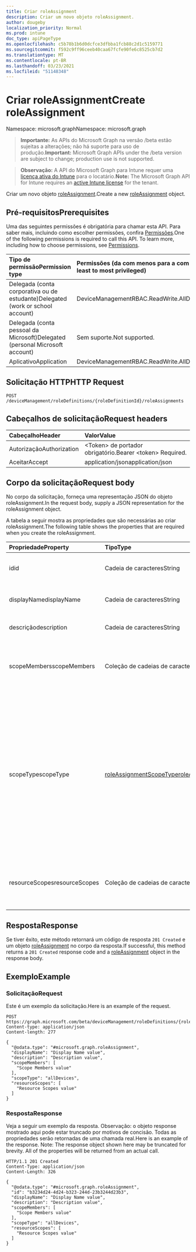 ```yaml
---
title: Criar roleAssignment
description: Criar um novo objeto roleAssignment.
author: dougeby
localization_priority: Normal
ms.prod: intune
doc_type: apiPageType
ms.openlocfilehash: c5b78b1b6d0dcfce3dfbba1fcb88c2d1c5159771
ms.sourcegitcommit: f592c9ff96ceeb40caa67fcfe90fe6c8525cb7d2
ms.translationtype: MT
ms.contentlocale: pt-BR
ms.lasthandoff: 03/23/2021
ms.locfileid: "51148348"
---
```

# <a name="create-roleassignment"></a><span data-ttu-id="fe5d6-103">Criar roleAssignment</span><span class="sxs-lookup"><span data-stu-id="fe5d6-103">Create roleAssignment</span></span>

<span data-ttu-id="fe5d6-104">Namespace: microsoft.graph</span><span class="sxs-lookup"><span data-stu-id="fe5d6-104">Namespace: microsoft.graph</span></span>

> <span data-ttu-id="fe5d6-105">**Importante:** As APIs do Microsoft Graph na versão /beta estão sujeitas a alterações; não há suporte para uso de produção.</span><span class="sxs-lookup"><span data-stu-id="fe5d6-105">**Important:** Microsoft Graph APIs under the /beta version are subject to change; production use is not supported.</span></span>

> <span data-ttu-id="fe5d6-106">**Observação:** A API do Microsoft Graph para Intune requer uma [licença ativa do Intune](https://go.microsoft.com/fwlink/?linkid=839381) para o locatário.</span><span class="sxs-lookup"><span data-stu-id="fe5d6-106">**Note:** The Microsoft Graph API for Intune requires an [active Intune license](https://go.microsoft.com/fwlink/?linkid=839381) for the tenant.</span></span>

<span data-ttu-id="fe5d6-107">Criar um novo objeto [roleAssignment](../resources/intune-rbac-roleassignment.md).</span><span class="sxs-lookup"><span data-stu-id="fe5d6-107">Create a new [roleAssignment](../resources/intune-rbac-roleassignment.md) object.</span></span>

## <a name="prerequisites"></a><span data-ttu-id="fe5d6-108">Pré-requisitos</span><span class="sxs-lookup"><span data-stu-id="fe5d6-108">Prerequisites</span></span>
<span data-ttu-id="fe5d6-p101">Uma das seguintes permissões é obrigatória para chamar esta API. Para saber mais, incluindo como escolher permissões, confira [Permissões](/graph/permissions-reference).</span><span class="sxs-lookup"><span data-stu-id="fe5d6-p101">One of the following permissions is required to call this API. To learn more, including how to choose permissions, see [Permissions](/graph/permissions-reference).</span></span>

|<span data-ttu-id="fe5d6-111">Tipo de permissão</span><span class="sxs-lookup"><span data-stu-id="fe5d6-111">Permission type</span></span>|<span data-ttu-id="fe5d6-112">Permissões (da com menos para a com mais privilégios)</span><span class="sxs-lookup"><span data-stu-id="fe5d6-112">Permissions (from least to most privileged)</span></span>|
|:---|:---|
|<span data-ttu-id="fe5d6-113">Delegada (conta corporativa ou de estudante)</span><span class="sxs-lookup"><span data-stu-id="fe5d6-113">Delegated (work or school account)</span></span>|<span data-ttu-id="fe5d6-114">DeviceManagementRBAC.ReadWrite.All</span><span class="sxs-lookup"><span data-stu-id="fe5d6-114">DeviceManagementRBAC.ReadWrite.All</span></span>|
|<span data-ttu-id="fe5d6-115">Delegada (conta pessoal da Microsoft)</span><span class="sxs-lookup"><span data-stu-id="fe5d6-115">Delegated (personal Microsoft account)</span></span>|<span data-ttu-id="fe5d6-116">Sem suporte.</span><span class="sxs-lookup"><span data-stu-id="fe5d6-116">Not supported.</span></span>|
|<span data-ttu-id="fe5d6-117">Aplicativo</span><span class="sxs-lookup"><span data-stu-id="fe5d6-117">Application</span></span>|<span data-ttu-id="fe5d6-118">DeviceManagementRBAC.ReadWrite.All</span><span class="sxs-lookup"><span data-stu-id="fe5d6-118">DeviceManagementRBAC.ReadWrite.All</span></span>|

## <a name="http-request"></a><span data-ttu-id="fe5d6-119">Solicitação HTTP</span><span class="sxs-lookup"><span data-stu-id="fe5d6-119">HTTP Request</span></span>
<!-- {
  "blockType": "ignored"
}
-->
``` http
POST /deviceManagement/roleDefinitions/{roleDefinitionId}/roleAssignments
```

## <a name="request-headers"></a><span data-ttu-id="fe5d6-120">Cabeçalhos de solicitação</span><span class="sxs-lookup"><span data-stu-id="fe5d6-120">Request headers</span></span>
|<span data-ttu-id="fe5d6-121">Cabeçalho</span><span class="sxs-lookup"><span data-stu-id="fe5d6-121">Header</span></span>|<span data-ttu-id="fe5d6-122">Valor</span><span class="sxs-lookup"><span data-stu-id="fe5d6-122">Value</span></span>|
|:---|:---|
|<span data-ttu-id="fe5d6-123">Autorização</span><span class="sxs-lookup"><span data-stu-id="fe5d6-123">Authorization</span></span>|<span data-ttu-id="fe5d6-124">&lt;Token&gt; de portador obrigatório.</span><span class="sxs-lookup"><span data-stu-id="fe5d6-124">Bearer &lt;token&gt; Required.</span></span>|
|<span data-ttu-id="fe5d6-125">Aceitar</span><span class="sxs-lookup"><span data-stu-id="fe5d6-125">Accept</span></span>|<span data-ttu-id="fe5d6-126">application/json</span><span class="sxs-lookup"><span data-stu-id="fe5d6-126">application/json</span></span>|

## <a name="request-body"></a><span data-ttu-id="fe5d6-127">Corpo da solicitação</span><span class="sxs-lookup"><span data-stu-id="fe5d6-127">Request body</span></span>
<span data-ttu-id="fe5d6-128">No corpo da solicitação, forneça uma representação JSON do objeto roleAssignment.</span><span class="sxs-lookup"><span data-stu-id="fe5d6-128">In the request body, supply a JSON representation for the roleAssignment object.</span></span>

<span data-ttu-id="fe5d6-129">A tabela a seguir mostra as propriedades que são necessárias ao criar roleAssignment.</span><span class="sxs-lookup"><span data-stu-id="fe5d6-129">The following table shows the properties that are required when you create the roleAssignment.</span></span>

|<span data-ttu-id="fe5d6-130">Propriedade</span><span class="sxs-lookup"><span data-stu-id="fe5d6-130">Property</span></span>|<span data-ttu-id="fe5d6-131">Tipo</span><span class="sxs-lookup"><span data-stu-id="fe5d6-131">Type</span></span>|<span data-ttu-id="fe5d6-132">Descrição</span><span class="sxs-lookup"><span data-stu-id="fe5d6-132">Description</span></span>|
|:---|:---|:---|
|<span data-ttu-id="fe5d6-133">id</span><span class="sxs-lookup"><span data-stu-id="fe5d6-133">id</span></span>|<span data-ttu-id="fe5d6-134">Cadeia de caracteres</span><span class="sxs-lookup"><span data-stu-id="fe5d6-134">String</span></span>|<span data-ttu-id="fe5d6-135">Chave da entidade.</span><span class="sxs-lookup"><span data-stu-id="fe5d6-135">Key of the entity.</span></span> <span data-ttu-id="fe5d6-136">É somente leitura e gerada automaticamente.</span><span class="sxs-lookup"><span data-stu-id="fe5d6-136">This is read-only and automatically generated.</span></span>|
|<span data-ttu-id="fe5d6-137">displayName</span><span class="sxs-lookup"><span data-stu-id="fe5d6-137">displayName</span></span>|<span data-ttu-id="fe5d6-138">Cadeia de caracteres</span><span class="sxs-lookup"><span data-stu-id="fe5d6-138">String</span></span>|<span data-ttu-id="fe5d6-139">O nome de exibição ou nome amigável da atribuição de função.</span><span class="sxs-lookup"><span data-stu-id="fe5d6-139">The display or friendly name of the role Assignment.</span></span>|
|<span data-ttu-id="fe5d6-140">descrição</span><span class="sxs-lookup"><span data-stu-id="fe5d6-140">description</span></span>|<span data-ttu-id="fe5d6-141">Cadeia de caracteres</span><span class="sxs-lookup"><span data-stu-id="fe5d6-141">String</span></span>|<span data-ttu-id="fe5d6-142">Descrição da atribuição de função.</span><span class="sxs-lookup"><span data-stu-id="fe5d6-142">Description of the Role Assignment.</span></span>|
|<span data-ttu-id="fe5d6-143">scopeMembers</span><span class="sxs-lookup"><span data-stu-id="fe5d6-143">scopeMembers</span></span>|<span data-ttu-id="fe5d6-144">Coleção de cadeias de caracteres</span><span class="sxs-lookup"><span data-stu-id="fe5d6-144">String collection</span></span>|<span data-ttu-id="fe5d6-145">Lista de IDs de grupos de segurança de membros de escopo da função.</span><span class="sxs-lookup"><span data-stu-id="fe5d6-145">List of ids of role scope member security groups.</span></span>  <span data-ttu-id="fe5d6-146">Estas são as IDs do Azure Active Directory.</span><span class="sxs-lookup"><span data-stu-id="fe5d6-146">These are IDs from Azure Active Directory.</span></span>|
|<span data-ttu-id="fe5d6-147">scopeType</span><span class="sxs-lookup"><span data-stu-id="fe5d6-147">scopeType</span></span>|[<span data-ttu-id="fe5d6-148">roleAssignmentScopeType</span><span class="sxs-lookup"><span data-stu-id="fe5d6-148">roleAssignmentScopeType</span></span>](../resources/intune-rbac-roleassignmentscopetype.md)|<span data-ttu-id="fe5d6-149">Especifica o tipo de escopo de uma atribuição de função.</span><span class="sxs-lookup"><span data-stu-id="fe5d6-149">Specifies the type of scope for a Role Assignment.</span></span> <span data-ttu-id="fe5d6-150">O tipo padrão 'ResourceScope' permite a atribuição de ResourceScopes.</span><span class="sxs-lookup"><span data-stu-id="fe5d6-150">Default type 'ResourceScope' allows assignment of ResourceScopes.</span></span> <span data-ttu-id="fe5d6-151">Para 'AllDevices', 'AllLicensedUsers' e 'AllDevicesAndLicensedUsers', a propriedade ResourceScopes deve ser deixada vazia.</span><span class="sxs-lookup"><span data-stu-id="fe5d6-151">For 'AllDevices', 'AllLicensedUsers', and 'AllDevicesAndLicensedUsers', the ResourceScopes property should be left empty.</span></span> <span data-ttu-id="fe5d6-152">Os valores possíveis são: `resourceScope`, `allDevices`, `allLicensedUsers`, `allDevicesAndLicensedUsers`.</span><span class="sxs-lookup"><span data-stu-id="fe5d6-152">Possible values are: `resourceScope`, `allDevices`, `allLicensedUsers`, `allDevicesAndLicensedUsers`.</span></span>|
|<span data-ttu-id="fe5d6-153">resourceScopes</span><span class="sxs-lookup"><span data-stu-id="fe5d6-153">resourceScopes</span></span>|<span data-ttu-id="fe5d6-154">Coleção de cadeias de caracteres</span><span class="sxs-lookup"><span data-stu-id="fe5d6-154">String collection</span></span>|<span data-ttu-id="fe5d6-155">Lista de IDs de grupos de segurança de membros de escopo da função.</span><span class="sxs-lookup"><span data-stu-id="fe5d6-155">List of ids of role scope member security groups.</span></span>  <span data-ttu-id="fe5d6-156">Estas são as IDs do Azure Active Directory.</span><span class="sxs-lookup"><span data-stu-id="fe5d6-156">These are IDs from Azure Active Directory.</span></span>|



## <a name="response"></a><span data-ttu-id="fe5d6-157">Resposta</span><span class="sxs-lookup"><span data-stu-id="fe5d6-157">Response</span></span>
<span data-ttu-id="fe5d6-158">Se tiver êxito, este método retornará um código de resposta `201 Created` e um objeto [roleAssignment](../resources/intune-rbac-roleassignment.md) no corpo da resposta.</span><span class="sxs-lookup"><span data-stu-id="fe5d6-158">If successful, this method returns a `201 Created` response code and a [roleAssignment](../resources/intune-rbac-roleassignment.md) object in the response body.</span></span>

## <a name="example"></a><span data-ttu-id="fe5d6-159">Exemplo</span><span class="sxs-lookup"><span data-stu-id="fe5d6-159">Example</span></span>

### <a name="request"></a><span data-ttu-id="fe5d6-160">Solicitação</span><span class="sxs-lookup"><span data-stu-id="fe5d6-160">Request</span></span>
<span data-ttu-id="fe5d6-161">Este é um exemplo da solicitação.</span><span class="sxs-lookup"><span data-stu-id="fe5d6-161">Here is an example of the request.</span></span>
``` http
POST https://graph.microsoft.com/beta/deviceManagement/roleDefinitions/{roleDefinitionId}/roleAssignments
Content-type: application/json
Content-length: 277

{
  "@odata.type": "#microsoft.graph.roleAssignment",
  "displayName": "Display Name value",
  "description": "Description value",
  "scopeMembers": [
    "Scope Members value"
  ],
  "scopeType": "allDevices",
  "resourceScopes": [
    "Resource Scopes value"
  ]
}
```

### <a name="response"></a><span data-ttu-id="fe5d6-162">Resposta</span><span class="sxs-lookup"><span data-stu-id="fe5d6-162">Response</span></span>
<span data-ttu-id="fe5d6-p106">Veja a seguir um exemplo da resposta. Observação: o objeto response mostrado aqui pode estar truncado por motivos de concisão. Todas as propriedades serão retornadas de uma chamada real.</span><span class="sxs-lookup"><span data-stu-id="fe5d6-p106">Here is an example of the response. Note: The response object shown here may be truncated for brevity. All of the properties will be returned from an actual call.</span></span>
``` http
HTTP/1.1 201 Created
Content-Type: application/json
Content-Length: 326

{
  "@odata.type": "#microsoft.graph.roleAssignment",
  "id": "b3234d24-4d24-b323-244d-23b3244d23b3",
  "displayName": "Display Name value",
  "description": "Description value",
  "scopeMembers": [
    "Scope Members value"
  ],
  "scopeType": "allDevices",
  "resourceScopes": [
    "Resource Scopes value"
  ]
}
```




